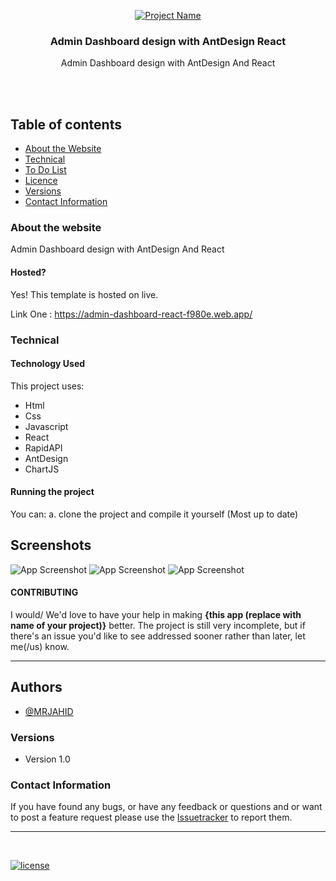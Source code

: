 <p align="center">
  <a href="https://admin-dashboard-react-f980e.web.app/">
    <img src="https://i.ibb.co/ZmS6T15/Screenshot-from-2023-04-04-14-52-53.png" alt="Project Name">
  </a>
  <h3 align="center">Admin Dashboard design with AntDesign React</h3>

  <p align="center">
   Admin Dashboard design with AntDesign And React  <br>
    <br>
    </p>
</p>

<br>


## Table of contents
- [About the Website](#about-the-website)
- [Technical](#technical)
- [To Do List](#to-do-list)
- [Licence](#license)
- [Versions](#versions)
- [Contact Information](#contact-information)



### About the website

 Admin Dashboard design with AntDesign And React

#### Hosted?

Yes! This template is hosted on live.

Link One : https://admin-dashboard-react-f980e.web.app/  <br>


### Technical
#### Technology Used
This project uses:
  - Html
  - Css
  - Javascript
  - React
  - RapidAPI
  - AntDesign
  - ChartJS

#### Running the project

You can:
    a. clone the project and compile it yourself (Most up to date)
    
    
## Screenshots

![App Screenshot](https://i.ibb.co/ZmS6T15/Screenshot-from-2023-04-04-14-52-53.png)
![App Screenshot](https://i.ibb.co/xG5xCc7/Screenshot-from-2023-04-04-14-53-23.png)
![App Screenshot](https://i.ibb.co/vkwkSj4/Screenshot-from-2023-04-04-14-53-52.png)



#### CONTRIBUTING

I would/ We'd love to have your help in making  **{this app (replace with name of your project)}** better. The project is still very incomplete, but if there's an issue you'd like to see addressed sooner rather than later, let me(/us) know. 

<hr>


## Authors

- [@MRJAHID](https://www.github.com/mrjahid)


### Versions
* Version 1.0  


### Contact Information

If you have found any bugs, or have any feedback or questions and or want to post a feature request please use the [Issuetracker](https://github.com/mrjahid) to report them.

<hr>

<br>

[![license](https://img.shields.io/github/license/mashape/apistatus.svg?style=for-the-badge)](https://github.com/mrjahid)

